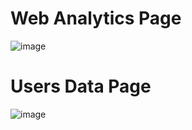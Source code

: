 # Web Analytics Page
![image](https://github.com/deepak14ri/PeopleCycleAnalytics/assets/49471265/ef5690fe-f775-414a-bf0f-dbef1cfa99d9)


# Users Data Page
![image](https://github.com/deepak14ri/PeopleCycleAnalytics/assets/49471265/1c4ef3c9-9c93-4a94-967e-b2c411cd8f7f)

